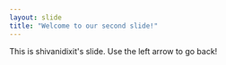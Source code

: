```yaml
---
layout: slide
title: "Welcome to our second slide!"
---
```

This is shivanidixit's slide.
Use the left arrow to go back!
